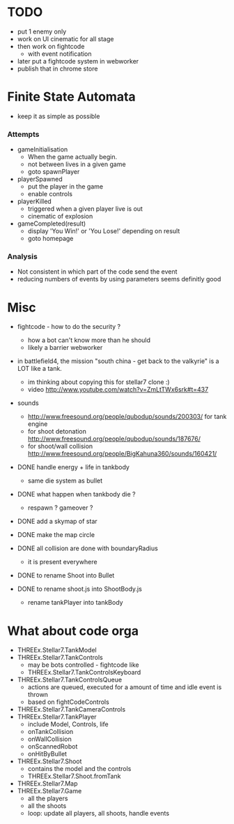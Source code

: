 TODO
====
* put 1 enemy only
* work on UI cinematic for all stage
* then work on fightcode 
  * with event notification
* later put a fightcode system in webworker
* publish that in chrome store


Finite State Automata
=====================
* keep it as simple as possible

### Attempts

* gameInitialisation
  * When the game actually begin.
  * not between lives in a given game
  * goto spawnPlayer
* playerSpawned
  * put the player in the game
  * enable controls
* playerKilled
  * triggered when a given player live is out
  * cinematic of explosion
* gameCompleted(result)
  * display 'You Win!' or 'You Lose!' depending on result
  * goto homepage

### Analysis

* Not consistent in which part of the code send the event
* reducing numbers of events by using parameters seems definitly good

Misc
====
* fightcode - how to do the security ?
  * how a bot can't know more than he should
  * likely a barrier webworker

* in battlefield4, the mission "south china - get back to the valkyrie" is a LOT like a tank.
  * im thinking about copying this for stellar7 clone :)
  * video http://www.youtube.com/watch?v=ZmLtTWx6srk#t=437

* sounds
  * http://www.freesound.org/people/qubodup/sounds/200303/ for tank engine
  * for shoot detonation http://www.freesound.org/people/qubodup/sounds/187676/
  * for shoot/wall collision http://www.freesound.org/people/BigKahuna360/sounds/160421/


* DONE handle energy + life in tankbody
  * same die system as bullet
* DONE what happen when tankbody die ?
  * respawn ? gameover ?
* DONE add a skymap of star 
* DONE make the map circle 
* DONE all collision are done with boundaryRadius
  * it is present everywhere
* DONE to rename Shoot into Bullet
* DONE to rename shoot.js into ShootBody.js
  * rename tankPlayer into tankBody

What about code orga
====================
* THREEx.Stellar7.TankModel
* THREEx.Stellar7.TankControls
  * may be bots controlled - fightcode like
  * THREEx.Stellar7.TankControlsKeyboard
* THREEx.Stellar7.TankControlsQueue
  * actions are queued, executed for a amount of time and idle event is thrown
  * based on fightCodeControls
* THREEx.Stellar7.TankCameraControls
* THREEx.Stellar7.TankPlayer
  * include Model, Controls, life
  * onTankCollision
  * onWallCollision
  * onScannedRobot
  * onHitByBullet
* THREEx.Stellar7.Shoot
  * contains the model and the controls
  * THREEx.Stellar7.Shoot.fromTank
* THREEx.Stellar7.Map
* THREEx.Stellar7.Game 
  * all the players
  * all the shoots
  * loop: update all players, all shoots, handle events
